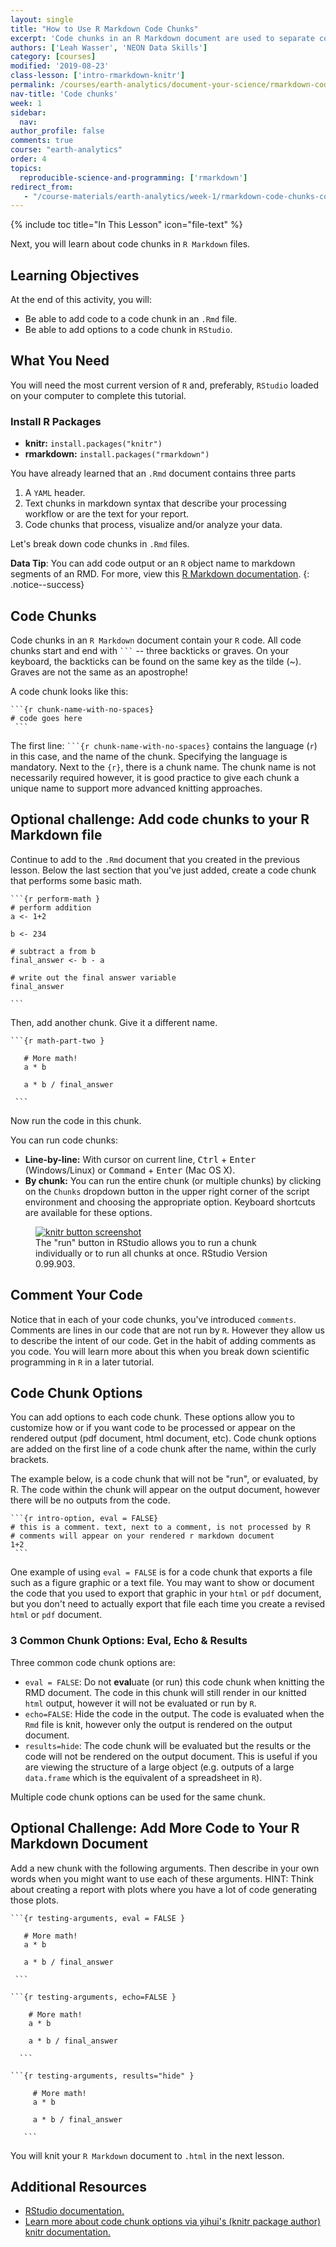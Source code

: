 ```yaml
---
layout: single
title: "How to Use R Markdown Code Chunks"
excerpt: 'Code chunks in an R Markdown document are used to separate code from text in a Rmd file. Learn how to create reports using R Markdown.'
authors: ['Leah Wasser', 'NEON Data Skills']
category: [courses]
modified: '2019-08-23'
class-lesson: ['intro-rmarkdown-knitr']
permalink: /courses/earth-analytics/document-your-science/rmarkdown-code-chunks-comments-knitr/
nav-title: 'Code chunks'
week: 1
sidebar:
  nav:
author_profile: false
comments: true
course: "earth-analytics"
order: 4
topics:
  reproducible-science-and-programming: ['rmarkdown']
redirect_from:
   - "/course-materials/earth-analytics/week-1/rmarkdown-code-chunks-comments-knitr/"
---
```

{% include toc title="In This Lesson" icon="file-text" %}


Next, you will learn about code chunks in `R Markdown` files.

<div class='notice--success' markdown="1">

## <i class="fa fa-graduation-cap" aria-hidden="true"></i> Learning Objectives
At the end of this activity, you will:

* Be able to add code to a code chunk in an `.Rmd` file.
* Be able to add options to a code chunk in `RStudio`.

## <i class="fa fa-check-square-o fa-2" aria-hidden="true"></i> What You Need

You will need the most current version of `R` and, preferably, `RStudio` loaded on
your computer to complete this tutorial.

### Install R Packages

* **knitr:** `install.packages("knitr")`
* **rmarkdown:** `install.packages("rmarkdown")`

</div>

You have already learned that an `.Rmd` document contains three parts

1. A `YAML` header.
2. Text chunks in markdown syntax that describe your processing workflow or are the text for your report.
3. Code chunks that process, visualize and/or analyze your data.

Let's break down code chunks in `.Rmd` files.


<i class="fa fa-star"></i> **Data Tip**: You can add code output or an `R` object
name to markdown segments of an RMD. For more, view this
<a href="http://rmarkdown.rstudio.com/authoring_quick_tour.html#inline_r_code" target="_blank"> R Markdown documentation</a>.
{: .notice--success}

## Code Chunks

Code chunks in an `R Markdown` document contain your `R` code. All code chunks
 start and end with <code>```</code> -- three backticks or
graves. On your keyboard, the backticks can be found on the same key as the
tilde (~). Graves are not the same as an apostrophe!

A code chunk looks like this:

<div class="highlighter-rouge">
<pre class="highlight"><code>```{r chunk-name-with-no-spaces}
# code goes here
 ```</code></pre>
 </div>

The first line: <code>```{r chunk-name-with-no-spaces}</code> contains the language (`r`) in this case, and the name of the chunk. Specifying
the language is mandatory. Next to the `{r}`, there is a chunk name. The chunk
name is not necessarily required however, it is good practice to give each
chunk a unique name to support more advanced knitting approaches.

<div class="notice--warning" markdown="1">

## <i class="fa fa-pencil-square-o" aria-hidden="true"></i> Optional challenge: Add code chunks to your R Markdown file

Continue to add to the `.Rmd` document that you created in the previous lesson.
Below the last section that you've just added,
create a code chunk that performs some basic math.

<pre><code>```{r perform-math }
# perform addition
a <- 1+2

b <- 234

# subtract a from b
final_answer <- b - a

# write out the final answer variable
final_answer

```</code></pre>


Then, add another chunk. Give it a different name.

<pre><code>```{r math-part-two }

   # More math!
   a * b

   a * b / final_answer

 ```</code></pre>

Now run the code in this chunk.

You can run code chunks:

* **Line-by-line:** With cursor on current line, <kbd>Ctrl</kbd> + <kbd>Enter</kbd> (Windows/Linux) or
<kbd>Command</kbd> + <kbd>Enter</kbd> (Mac OS X).
* **By chunk:** You can run the entire chunk (or multiple chunks) by
clicking on the `Chunks` dropdown button in the upper right corner of the script
environment and choosing the appropriate option. Keyboard shortcuts are
available for these options.

<figure class="half">
	<a href="{{ site.url }}/images/courses/earth-analytics/document-your-science/intro-knitr-rmd/rmd-run.png">
	<img src="{{ site.url }}/images/courses/earth-analytics/document-your-science/intro-knitr-rmd/rmd-run.png" alt="knitr button screenshot"></a>
	<figcaption> The "run" button in RStudio allows you to run a chunk individually
  or to run all chunks at once. RStudio Version 0.99.903.
	</figcaption>
</figure>

</div>

## Comment Your Code

Notice that in each of your code chunks, you've introduced `comments`. Comments
are lines in our code that are not run by `R`. However they allow us to describe
the intent of our code. Get in the habit of adding comments as you code. You will
learn more about this when you break down scientific programming in `R` in a
later tutorial.

## Code Chunk Options

You can add options to each code chunk. These options allow you to customize
how or if you want code to be
processed or appear on the rendered output (pdf document, html document, etc).
Code chunk options are added on the first line of a code
chunk after the name, within the curly brackets.

The example below, is a code chunk that will not be "run", or evaluated, by R.
The code within the chunk will appear on the output document, however there
will be no outputs from the code.

<div class="highlighter-rouge">
<pre class="highlight"><code>```{r intro-option, eval = FALSE}
# this is a comment. text, next to a comment, is not processed by R
# comments will appear on your rendered r markdown document
1+2
 ```</code></pre></div>

One example of using `eval = FALSE` is for a code chunk that exports a file such
as a figure graphic or a text file. You may want to show or document the code that
you used to export that graphic in your `html` or `pdf` document, but you don't need to
actually export that file each time you create a revised `html` or `pdf` document.

### 3 Common Chunk Options: Eval, Echo & Results
Three common code chunk options are:

* `eval = FALSE`: Do not **eval**uate (or run) this code chunk when
knitting the RMD document. The code in this chunk will still render in our knitted
`html` output, however it will not be evaluated or run by `R`.
* `echo=FALSE`: Hide the code in the output. The code is
evaluated when the `Rmd` file is knit, however only the output is rendered on the
output document.
* `results=hide`: The code chunk will be evaluated but the results or the code
will not be rendered on the output document. This is useful if you are viewing the
structure of a large object (e.g. outputs of a large `data.frame` which is
  the equivalent of a spreadsheet in `R`).

Multiple code chunk options can be used for the same chunk.

<div class="notice--warning" markdown="1">

## <i class="fa fa-pencil-square-o" aria-hidden="true"></i> Optional Challenge: Add More Code to Your R Markdown Document

Add a new chunk with the following arguments. Then describe in your own words
when you might want to use each of these arguments. HINT: Think about creating a report
with plots where you have a lot of code generating those plots.

<pre><code>```{r testing-arguments, eval = FALSE }

   # More math!
   a * b

   a * b / final_answer

 ```</code></pre>


 <pre><code>```{r testing-arguments, echo=FALSE }

    # More math!
    a * b

    a * b / final_answer

  ```</code></pre>


  <pre><code>```{r testing-arguments, results="hide" }

     # More math!
     a * b

     a * b / final_answer

   ```</code></pre>

</div>

You will knit your `R Markdown` document to `.html` in the next lesson.

<div class="notice--info" markdown="1">

## Additional Resources

* <a href="http://rmarkdown.rstudio.com/authoring_rcodechunks.html" target="_blank"> RStudio documentation.</a>
* <a href="http://yihui.name/knitr/demo/output/" target="_blank"> Learn more about code chunk options via yihui's (knitr package author) knitr documentation.</a>

</div>
